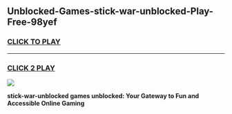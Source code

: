 
## Unblocked-Games-stick-war-unblocked-Play-Free-98yef
<h3>
<a href="https://premium76.site?title=stick-war-unblocked&ref=20M">CLICK TO PLAY</a></h3>
<hr>

<h3>
<a href="https://premium76.site?title=stick-war-unblocked&ref=20M">CLICK 2 PLAY</a>
  
</h3>

<a href="https://premium76.site?title=stick-war-unblocked&ref=19M"><img src="https://clearcache.store/games.png"></a>


**stick-war-unblocked games unblocked: Your Gateway to Fun and Accessible Online Gaming**
